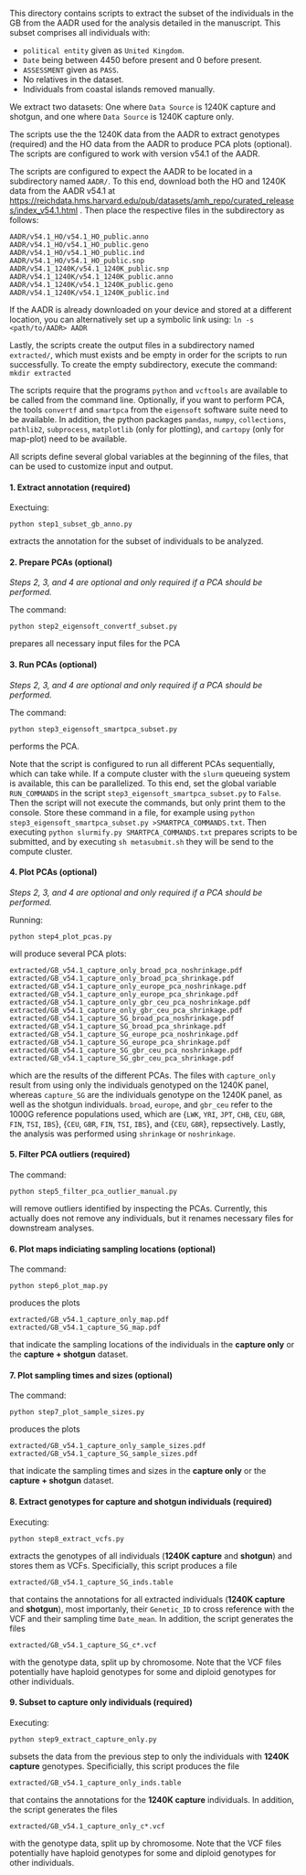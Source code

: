 This directory contains scripts to extract the subset of the individuals in the GB from the AADR used for the analysis detailed in the manuscript. This subset comprises all individuals with:
- `political entity` given as `United Kingdom`.
- `Date` being between 4450 before present and 0 before present.
- `ASSESSMENT` given as `PASS`.
- No relatives in the dataset.
- Individuals from coastal islands removed manually.

We extract two datasets: One where `Data Source` is 1240K capture and shotgun, and one where `Data Source` is 1240K capture only.

The scripts use the the 1240K data from the AADR to extract genotypes (required) and the HO data from the AADR to produce PCA plots (optional). The scripts are configured to work with version v54.1 of the AADR.

The scripts are configured to expect the AADR to be located in a subdirectory named `AADR/`. To this end, download both the HO and 1240K data from the AADR v54.1 at https://reichdata.hms.harvard.edu/pub/datasets/amh_repo/curated_releases/index_v54.1.html . Then place the respective files in the subdirectory as follows:
```
AADR/v54.1_HO/v54.1_HO_public.anno
AADR/v54.1_HO/v54.1_HO_public.geno
AADR/v54.1_HO/v54.1_HO_public.ind
AADR/v54.1_HO/v54.1_HO_public.snp
AADR/v54.1_1240K/v54.1_1240K_public.snp
AADR/v54.1_1240K/v54.1_1240K_public.anno
AADR/v54.1_1240K/v54.1_1240K_public.geno
AADR/v54.1_1240K/v54.1_1240K_public.ind
```
If the AADR is already downloaded on your device and stored at a different location, you can alternatively set up a symbolic link using: `ln -s <path/to/AADR> AADR`

Lastly, the scripts create the output files in a subdirectory named `extracted/`, which must exists and be empty in order for the scripts to run successfully. To create the empty subdirectory, execute the command: `mkdir extracted`

The scripts require that the programs `python` and `vcftools` are available to be called from the command line. Optionally, if you want to perform PCA, the tools `convertf` and `smartpca` from the `eigensoft` software suite need to be available. In addition, the python packages `pandas`, `numpy`, `collections`, `pathlib2`, `subprocess`, `matplotlib` (only for plotting), and `cartopy` (only for map-plot) need to be available.

All scripts define several global variables at the beginning of the files, that can be used to customize input and output.

#### 1. Extract annotation (required)

Exectuing:
```
python step1_subset_gb_anno.py
```
extracts the annotation for the subset of individuals to be analyzed.

#### 2. Prepare PCAs (optional)

*Steps 2, 3, and 4 are optional and only required if a PCA should be performed.*

The command:
```
python step2_eigensoft_convertf_subset.py
```
prepares all necessary input files for the PCA

#### 3. Run PCAs (optional)

*Steps 2, 3, and 4 are optional and only required if a PCA should be performed.*

The command:
```
python step3_eigensoft_smartpca_subset.py
```
performs the PCA.

Note that the script is configured to run all different PCAs sequentially, which can take while. If a compute cluster with the `slurm` queueing system is available, this can be parallelized. To this end, set the global variable `RUN_COMMANDS` in the script `step3_eigensoft_smartpca_subset.py` to `False`. Then the script will not execute the commands, but only print them to the console. Store these command in a file, for example using `python step3_eigensoft_smartpca_subset.py >SMARTPCA_COMMANDS.txt`. Then executing `python slurmify.py SMARTPCA_COMMANDS.txt` prepares scripts to be submitted, and by executing `sh metasubmit.sh` they will be send to the compute cluster.

#### 4. Plot PCAs (optional)

*Steps 2, 3, and 4 are optional and only required if a PCA should be performed.*

Running:
```
python step4_plot_pcas.py
```
will produce several PCA plots:
```
extracted/GB_v54.1_capture_only_broad_pca_noshrinkage.pdf
extracted/GB_v54.1_capture_only_broad_pca_shrinkage.pdf
extracted/GB_v54.1_capture_only_europe_pca_noshrinkage.pdf
extracted/GB_v54.1_capture_only_europe_pca_shrinkage.pdf
extracted/GB_v54.1_capture_only_gbr_ceu_pca_noshrinkage.pdf
extracted/GB_v54.1_capture_only_gbr_ceu_pca_shrinkage.pdf
extracted/GB_v54.1_capture_SG_broad_pca_noshrinkage.pdf
extracted/GB_v54.1_capture_SG_broad_pca_shrinkage.pdf
extracted/GB_v54.1_capture_SG_europe_pca_noshrinkage.pdf
extracted/GB_v54.1_capture_SG_europe_pca_shrinkage.pdf
extracted/GB_v54.1_capture_SG_gbr_ceu_pca_noshrinkage.pdf
extracted/GB_v54.1_capture_SG_gbr_ceu_pca_shrinkage.pdf
```
which are the results of the different PCAs. The files with `capture_only` result from using only the individuals genotyped on the 1240K panel, whereas `capture_SG` are the individuals genotype on the 1240K panel, as well as the shotgun individuals. `broad`, `europe`, and `gbr_ceu` refer to the 1000G reference populations used, which are {`LWK`, `YRI`, `JPT`, `CHB`, `CEU`, `GBR`, `FIN`, `TSI`, `IBS`}, {`CEU`, `GBR`, `FIN`, `TSI`, `IBS`}, and {`CEU`, `GBR`}, repsectively. Lastly, the analysis was performed using `shrinkage` or `noshrinkage`.

#### 5. Filter PCA outliers (required)

The command:
```
python step5_filter_pca_outlier_manual.py
```
will remove outliers identified by inspecting the PCAs. Currently, this actually does not remove any individuals, but it renames necessary files for downstream analyses.

#### 6. Plot maps indiciating sampling locations (optional)

The command:
```
python step6_plot_map.py
```
produces the plots
```
extracted/GB_v54.1_capture_only_map.pdf
extracted/GB_v54.1_capture_SG_map.pdf
```
that indicate the sampling locations of the individuals in the **capture only** or the **capture + shotgun** dataset.

#### 7. Plot sampling times and sizes (optional)

The command:
```
python step7_plot_sample_sizes.py
```
produces the plots
```
extracted/GB_v54.1_capture_only_sample_sizes.pdf
extracted/GB_v54.1_capture_SG_sample_sizes.pdf
```
that indicate the sampling times and sizes in the **capture only** or the **capture + shotgun** dataset.

#### 8. Extract genotypes for capture and shotgun individuals (required)

Executing:
```
python step8_extract_vcfs.py
```
extracts the genotypes of all individuals (**1240K capture** and **shotgun**) and stores them as VCFs. Specificially, this script produces a file
```
extracted/GB_v54.1_capture_SG_inds.table
```
that contains the annotations for all extracted individuals (**1240K capture** and **shotgun**), most importanly, their `Genetic_ID` to cross reference with the VCF and their sampling time `Date_mean`. In addition, the script generates the files
```
extracted/GB_v54.1_capture_SG_c*.vcf
```
with the genotype data, split up by chromosome. Note that the VCF files potentially have haploid genotypes for some and diploid genotypes for other individuals.

#### 9. Subset to capture only individuals (required)

Executing:
```
python step9_extract_capture_only.py
```
subsets the data from the previous step to only the individuals with **1240K capture** genotypes. Specificially, this script produces the file
```
extracted/GB_v54.1_capture_only_inds.table
```
that contains the annotations for the **1240K capture** individuals. In addition, the script generates the files
```
extracted/GB_v54.1_capture_only_c*.vcf
```
with the genotype data, split up by chromosome. Note that the VCF files potentially have haploid genotypes for some and diploid genotypes for other individuals.
